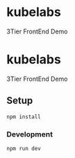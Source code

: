 # kubelabs

3Tier FrontEnd Demo
# kubelabs

3Tier FrontEnd Demo

## Setup
```
npm install
```

### Development
```
npm run dev
```

